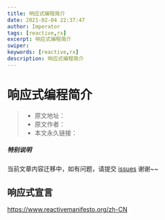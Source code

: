 ```yaml
---
title: 响应式编程简介
date: 2021-02-04 22:37:47
author: Imperator
tags: [reactive,rx]
excerpt: 响应式编程简介
swiper:
keywords: [reactive,rx]
description: 响应式编程简介
---
```


# 响应式编程简介

> * 原文地址：[]()
> * 原文作者：[]()
> * 本文永久链接：[]()

##### **特别说明**

当前文章内容迁移中，如有问题，请提交 [issues](https://github.com/Starrier/starrier.github.io/issues) 谢谢~~


## 响应式宣言

https://www.reactivemanifesto.org/zh-CN
